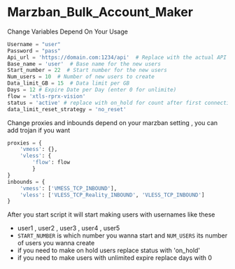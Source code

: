 # Marzban_Bulk_Account_Maker

Change Variables Depend On Your Usage

```python
Username = "user"
Password = "pass"
Api_url = 'https://domain.com:1234/api'  # Replace with the actual API URL
Base_name = 'user'  # Base name for the new users
Start_number = 22  # Start number for the new users
Num_users = 10  # Number of new users to create
Data_limit_GB = 15  # Data limit per GB
Days = 12 # Expire Date per Day (enter 0 for unlimite)
flow = 'xtls-rprx-vision'
status = 'active' # replace with on_hold for count after first connection
data_limit_reset_strategy = 'no_reset'
```
Change proxies and inbounds depend on your marzban setting , you can add trojan if you want
```python
proxies = {
    'vmess': {},
    'vless': {
        'flow': flow
        }
}
inbounds = {
    'vmess': ['VMESS_TCP_INBOUND'],
    'vless': ['VLESS_TCP_Reality_INBOUND', 'VLESS_TCP_INBOUND']
}
```
After you start script it will start making users with usernames like these
- user1 , user2 , user3 , user4 , user5
- `START_NUMBER` is which number you wanna start and `NUM_USERS` its number of users you wanna create
- if you need to make on hold users replace status with 'on_hold'
- if you need to make users with unlimited expire replace days with 0
